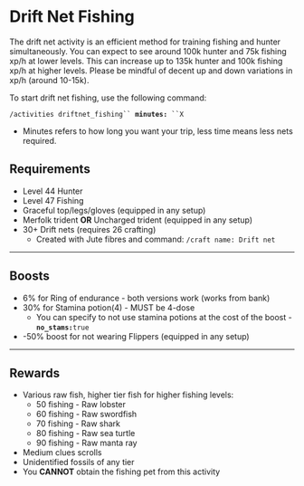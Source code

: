 # Drift Net Fishing

The drift net activity is an efficient method for training fishing and hunter simultaneously. You can expect to see around 100k hunter and 75k fishing xp/h at lower levels. This can increase up to 135k hunter and 100k fishing xp/h at higher levels. Please be mindful of decent up and down variations in xp/h (around 10-15k).

To start drift net fishing, use the following command:

`/activities driftnet_fishing`` `**`minutes:`**` ``X`

* Minutes refers to how long you want your trip, less time means less nets required.

## Requirements

* Level 44 Hunter
* Level 47 Fishing
* Graceful top/legs/gloves (equipped in any setup)
* Merfolk trident **OR** Uncharged trident (equipped in any setup)
* 30+ Drift nets (requires 26 crafting)
  * Created with Jute fibres and command: `/craft name: Drift net`

***

## Boosts

* 6% for Ring of endurance - both versions work (works from bank)
* 30% for Stamina potion(4) - MUST be 4-dose
  * You can specify to not use stamina potions at the cost of the boost - **`no_stams:`**`true`
* \-50% boost for not wearing Flippers (equipped in any setup)

***

## Rewards

* Various raw fish, higher tier fish for higher fishing levels:
  * 50 fishing - Raw lobster
  * 60 fishing - Raw swordfish
  * 70 fishing - Raw shark
  * 80 fishing - Raw sea turtle
  * 90 fishing - Raw manta ray
* Medium clues scrolls
* Unidentified fossils of any tier
* You **CANNOT** obtain the fishing pet from this activity

